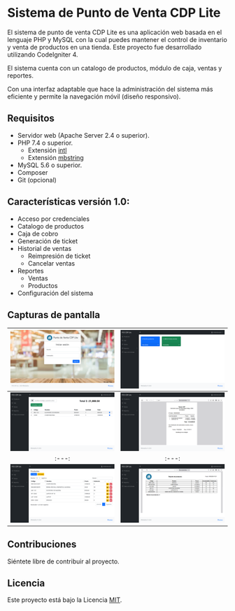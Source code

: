 # Sistema de Punto de Venta CDP Lite

El sistema de punto de venta CDP Lite es una aplicación web basada en el lenguaje PHP y MySQL con la cual puedes mantener el control de inventario y venta de productos en una tienda. Este proyecto fue desarrollado utilizando CodeIgniter 4.

El sistema cuenta con un catalogo de productos, módulo de caja, ventas y reportes.

Con una interfaz adaptable que hace la administración del sistema más eficiente y permite la navegación móvil (diseño responsivo).

## Requisitos

- Servidor web (Apache Server 2.4 o superior).
- PHP 7.4 o superior.
  - Extensión [intl](http://php.net/manual/en/intl.requirements.php)
  - Extensión [mbstring](http://php.net/manual/en/mbstring.installation.php)
- MySQL 5.6 o superior.
- Composer
- Git (opcional)

## Características versión 1.0:

- Acceso por credenciales
- Catalogo de productos
- Caja de cobro
- Generación de ticket
- Historial de ventas
  - Reimpresión de ticket
  - Cancelar ventas
- Reportes
  - Ventas
  - Productos
- Configuración del sistema

## Capturas de pantalla

| ![Inicio de sesión](public/images/capturas/1-Login.png)  |  ![Dashboard](public/images/capturas/2-Dasdboard.png)
| :---: | :---: |
| ![Caja](public/images/capturas/3-Caja.png)  |  ![Ticket](public/images/capturas/4-Ticket.png)
| :---: | :---: |
| ![Propuctos](public/images/capturas/5-Productos.png)  |  ![Reporte](public/images/capturas/6-Reporte.png)

## Contribuciones

Siéntete libre de contribuir al proyecto.

## Licencia

Este proyecto está bajo la Licencia [MIT](LICENSE).
